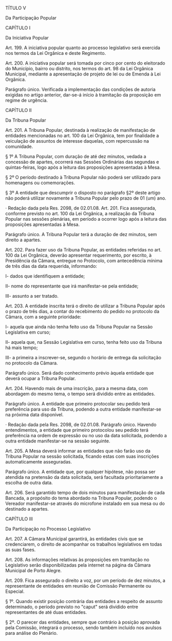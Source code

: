 TÍTULO V

Da Participação Popular

CAPÍTULO I

Da Iniciativa Popular

Art. 199. A iniciativa popular quanto ao processo legislativo será exercida nos termos da Lei Orgânica e deste Regimento.

Art. 200. A iniciativa popular será tomada por cinco por cento do eleitorado do Município, bairro ou distrito, nos termos do art. 98 da Lei Orgânica Municipal, mediante a apresentação de projeto de lei ou de Emenda à Lei Orgânica.

Parágrafo único. Verificada a implementação das condições de autoria exigidas no artigo anterior, dar-se-á início à tramitação da proposição em regime de urgência.

CAPÍTULO II

Da Tribuna Popular

Art. 201.  A Tribuna Popular, destinada à realização de manifestação de entidades mencionadas no art. 100 da Lei Orgânica, tem por finalidade a veiculação de assuntos de interesse daquelas, com repercussão na comunidade.

§ 1º  A Tribuna Popular, com duração de até dez minutos, vedada a concessão de apartes, ocorrerá nas Sessões Ordinárias das segundas e quintas-feiras, logo após a leitura das proposições apresentadas à Mesa.

§ 2º  O período destinado à Tribuna Popular não poderá ser utilizado para homenagens ou comemorações.

§ 3º  A entidade que descumprir o disposto no parágrafo §2º deste artigo não poderá utilizar novamente a Tribuna Popular pelo prazo de 01 (um) ano.

·         Redação dada  pela Res. 2098, de 02.01.08.
Art. 201. Fica assegurada, conforme previsto no art. 100 da Lei Orgânica, a realização da Tribuna Popular nas sessões plenárias, em período a ocorrer logo após a leitura das proposições apresentadas à Mesa.

Parágrafo único. A Tribuna Popular terá a duração de dez minutos, sem direito a apartes.

Art. 202. Para fazer uso da Tribuna Popular, as entidades referidas no art. 100 da Lei Orgânica, deverão apresentar requerimento, por escrito, à Presidência da Câmara, entregue no Protocolo, com antecedência mínima de três dias da data requerida, informando:

I- dados que identifiquem a entidade;

II- nome do representante que irá manifestar-se pela entidade;

III- assunto a ser tratado.

Art. 203. A entidade inscrita terá o direito de utilizar a Tribuna Popular após o prazo de três dias, a contar do recebimento do pedido no protocolo da Câmara, com a seguinte prioridade:

I- aquela que ainda não tenha feito uso da Tribuna Popular na Sessão Legislativa em curso;

II- aquela que, na Sessão Legislativa em curso, tenha feito uso da Tribuna há mais tempo;

III- a primeira a inscrever-se, segundo o horário de entrega da solicitação no protocolo da Câmara.

Parágrafo único. Será dado conhecimento prévio àquela entidade que deverá ocupar a Tribuna Popular.

Art. 204. Havendo mais de uma inscrição, para a mesma data, com abordagem do mesmo tema, o tempo será dividido entre as entidades.

Parágrafo único.  A entidade que primeiro protocolar seu pedido terá preferência para uso da Tribuna, podendo a outra entidade manifestar-se na próxima data disponível.

·         Redação dada  pela Res. 2098, de 02.01.08.
Parágrafo único. Havendo entendimentos, a entidade que primeiro protocolou seu pedido terá preferência na ordem de expressão ou no uso da data solicitada, podendo a outra entidade manifestar-se na sessão seguinte.

Art. 205. A Mesa deverá informar as entidades que não farão uso da Tribuna Popular na sessão solicitada, ficando estas com suas inscrições automaticamente asseguradas.

Parágrafo único. A entidade que, por qualquer hipótese, não possa ser atendida na pretensão da data solicitada, será facultada prioritariamente a escolha de outra data.

Art. 206. Será garantido tempo de dois minutos para manifestação de cada Bancada, a propósito do tema abordado na Tribuna Popular, podendo o Vereador manifestar-se através do microfone instalado em sua mesa ou do destinado a apartes.



CAPÍTULO III

Da Participação no Processo Legislativo

Art. 207. A Câmara Municipal garantirá, às entidades civis que se credenciarem, o direito de acompanhar os trabalhos legislativos em todas as suas fases.

Art. 208.  As informações relativas às proposições em tramitação no Legislativo serão disponibilizadas pela internet na página da Câmara Municipal de Porto Alegre.

Art. 209. Fica assegurado o direito a voz, por um período de dez minutos, a representante de entidades em reunião de Comissão Permanente ou Especial.

§ 1º. Quando existir posição contrária das entidades a respeito de assunto determinado, o período previsto no "caput" será dividido entre representantes de até duas entidades.

§ 2º. O parecer das entidades, sempre que contrário à posição aprovada pela Comissão, integrará o processo, sendo também incluído nos avulsos para análise do Plenário.
